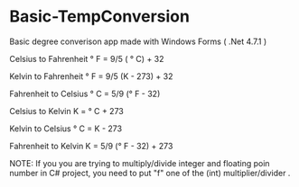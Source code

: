 # Basic-TempConversion
Basic degree converison app made with Windows Forms ( .Net 4.7.1 )

Celsius to Fahrenheit	° F = 9/5 ( ° C) + 32

Kelvin to Fahrenheit	° F = 9/5 (K - 273) + 32

Fahrenheit to Celsius	° C = 5/9 (° F - 32)

Celsius to Kelvin	K = ° C + 273

Kelvin to Celsius	° C = K - 273

Fahrenheit to Kelvin	K = 5/9 (° F - 32) + 273


NOTE: If you you are trying to multiply/divide integer and floating poin number in C# project, you need to put "f" one of the (int) multiplier/divider . 
